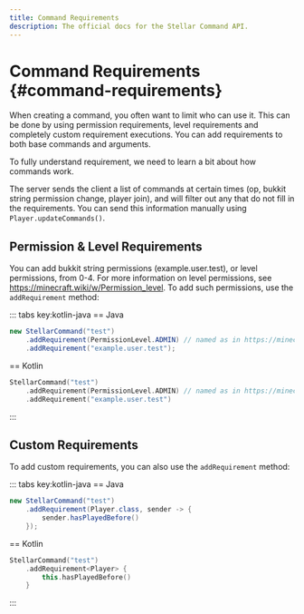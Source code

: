 ```yaml
---
title: Command Requirements
description: The official docs for the Stellar Command API.
---
```


# Command Requirements {#command-requirements}

When creating a command, you often want to limit who can use it. This can be done by using permission requirements, level requirements and completely custom requirement executions. You can add requirements to both base commands and arguments.

To fully understand requirement, we need to learn a bit about how commands work. 

The server sends the client a list of commands at certain times (op, bukkit string permission change, player join), and will filter out any that do not fill in the requirements. You can send this information manually using `Player.updateCommands()`.

## Permission & Level Requirements

You can add bukkit string permissions (example.user.test), or level permissions, from 0-4. For more information on level permissions, see https://minecraft.wiki/w/Permission_level. To add such permissions, use the `addRequirement` method:

::: tabs key:kotlin-java
== Java
```Java
new StellarCommand("test")
    .addRequirement(PermissionLevel.ADMIN) // named as in https://minecraft.wiki/w/Permission_level
    .addRequirement("example.user.test");
```
== Kotlin
```Kotlin
StellarCommand("test")
    .addRequirement(PermissionLevel.ADMIN) // named as in https://minecraft.wiki/w/Permission_level
    .addRequirement("example.user.test")
```
:::

## Custom Requirements

To add custom requirements, you can also use the `addRequirement` method:

::: tabs key:kotlin-java
== Java
```Java
new StellarCommand("test")
    .addRequirement(Player.class, sender -> {
        sender.hasPlayedBefore()
    });
```
== Kotlin
```Kotlin
StellarCommand("test")
    .addRequirement<Player> {
        this.hasPlayedBefore()
    }
```
:::